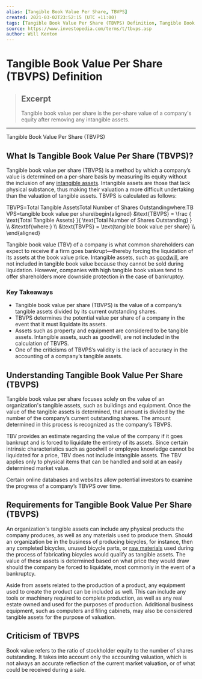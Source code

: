 ```yaml
---
alias: [Tangible Book Value Per Share, TBVPS]
created: 2021-03-02T23:52:15 (UTC +11:00)
tags: [Tangible Book Value Per Share (TBVPS) Definition, Tangible Book Value Per Share (TBVPS)]
source: https://www.investopedia.com/terms/t/tbvps.asp
author: Will Kenton
---
```


# Tangible Book Value Per Share (TBVPS) Definition

> ## Excerpt
> Tangible book value per share is the per-share value of a company's equity after removing any intangible assets.

---

Tangible Book Value Per Share (TBVPS)
## What Is Tangible Book Value Per Share (TBVPS)?

Tangible book value per share (TBVPS) is a method by which a company’s value is determined on a per-share basis by measuring its equity without the inclusion of any [intangible assets](https://www.investopedia.com/terms/i/intangibleasset.asp). Intangible assets are those that lack physical substance, thus making their valuation a more difficult undertaking than the valuation of tangible assets. TBVPS is calculated as follows:

TBVPS\=Total Tangible AssetsTotal Number of Shares Outstandingwhere:TBVPS\=tangible book value per share\\begin{aligned} &\\text{TBVPS} = \\frac { \\text{Total Tangible Assets} }{ \\text{Total Number of Shares Outstanding} } \\\\ &\\textbf{where:} \\\\ &\\text{TBVPS} = \\text{tangible book value per share} \\\\ \\end{aligned}

Tangible book value (TBV) of a company is what common shareholders can expect to receive if a firm goes bankrupt—thereby forcing the liquidation of its assets at the book value price. Intangible assets, such as [goodwill](https://www.investopedia.com/terms/g/goodwill.asp), are not included in tangible book value because they cannot be sold during liquidation. However, companies with high tangible book values tend to offer shareholders more downside protection in the case of bankruptcy.

### Key Takeaways

-   Tangible book value per share (TBVPS) is the value of a company’s tangible assets divided by its current outstanding shares.
-   TBVPS determines the potential value per share of a company in the event that it must liquidate its assets. 
-   Assets such as property and equipment are considered to be tangible assets. Intangible assets, such as goodwill, are not included in the calculation of TBVPS. 
-   One of the criticisms of TBVPS’s validity is the lack of accuracy in the accounting of a company’s tangible assets.  

## Understanding Tangible Book Value Per Share (TBVPS)

Tangible book value per share focuses solely on the value of an organization's tangible assets, such as buildings and equipment. Once the value of the tangible assets is determined, that amount is divided by the number of the company’s current outstanding shares. The amount determined in this process is recognized as the company’s TBVPS. 

TBV provides an estimate regarding the value of the company if it goes bankrupt and is forced to liquidate the entirety of its assets. Since certain intrinsic characteristics such as goodwill or employee knowledge cannot be liquidated for a price, TBV does not include intangible assets. The TBV applies only to physical items that can be handled and sold at an easily determined market value.

Certain online databases and websites allow potential investors to examine the progress of a company’s TBVPS over time. 

## Requirements for Tangible Book Value Per Share (TBVPS)

An organization's tangible assets can include any physical products the company produces, as well as any materials used to produce them. Should an organization be in the business of producing bicycles, for instance, then any completed bicycles, unused bicycle parts, or [raw materials](https://www.investopedia.com/terms/r/rawmaterials.asp) used during the process of fabricating bicycles would qualify as tangible assets. The value of these assets is determined based on what price they would draw should the company be forced to liquidate, most commonly in the event of a bankruptcy.

Aside from assets related to the production of a product, any equipment used to create the product can be included as well. This can include any tools or machinery required to complete production, as well as any real estate owned and used for the purposes of production. Additional business equipment, such as computers and filing cabinets, may also be considered tangible assets for the purpose of valuation.

## Criticism of TBVPS

Book value refers to the ratio of stockholder equity to the number of shares outstanding. It takes into account only the accounting valuation, which is not always an accurate reflection of the current market valuation, or of what could be received during a sale.
